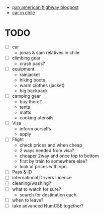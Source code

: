   - [pan american highway blogpost](https://www.adventurism.tv/blog/2021/7/18/can-you-drive-a-car-from-north-america-to-south-america#:~:text=The%20official%20section%20from%20Laredo,of%2028%20days%20to%20complete.)
  - [car in chile](https://packtolife.com/how-to-buy-a-car-in-chile/)

# TODO
- [ ] car 
  - jonas & sam relatives in chile
- [ ] climbing gear
  - crash pads?
- [ ] equipment
  - rainjacket
  - hiking boots
  - warm clothes (jacket)
  - big backpack
- [ ] camping gear
  - buy there?
  - tents
  - matts
  - cooking utensils
- [ ] Visa
  - inform ourselfs
  - apply
- [ ] Flight
  - check prices and when cheap
  - 2 ways needed from visa?
  - cheaper 2way and once top to bottom
  - first by train to somewhere else?
  - look at prices with vpn
- [ ] Pass & ID
- [ ] International Drivers Licence
- [ ] cleaning/washing?
- [ ] what to watch for sure?
  - search for destination each
- [ ] when to leave?
- [ ] take advanced NumCSE together?
